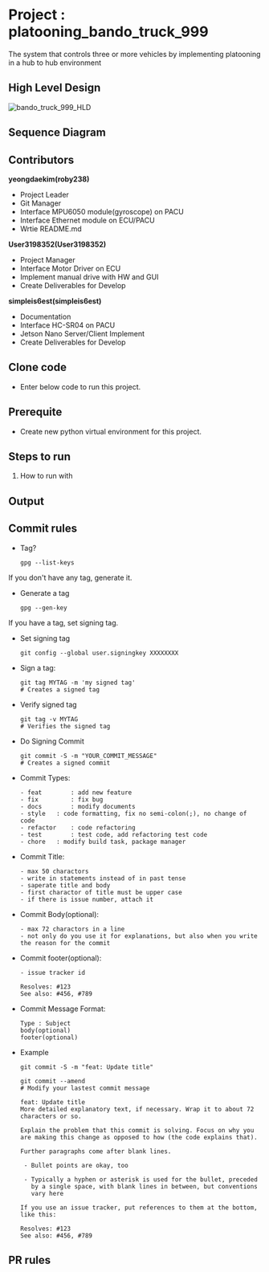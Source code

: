 # Project : platooning_bando_truck_999
The system that controls three or more vehicles by implementing platooning in a hub to hub environment

## High Level Design
![bando_truck_999_HLD](https://github.com/Intel-Edge-AI-SW-Developers-2nd-Platoon/platooning_bando_truck_999/assets/45201672/42225cf4-90c1-4001-b70e-d1f72436401d)

## Sequence Diagram

## Contributors

**yeongdaekim(roby238)**
- Project Leader
- Git Manager
- Interface MPU6050 module(gyroscope) on PACU
- Interface Ethernet module on ECU/PACU
- Wrtie README.md

**User3198352(User3198352)**
- Project Manager
- Interface Motor Driver on ECU
- Implement manual drive with HW and GUI
- Create Deliverables for Develop

**simpleis6est(simpleis6est)**
- Documentation
- Interface HC-SR04 on PACU
- Jetson Nano Server/Client Implement
- Create Deliverables for Develop


## Clone code
* Enter below code to run this project.

## Prerequite
* Create new python virtual environment for this project.

## Steps to run
1. How to run with 

## Output

## Commit rules
- Tag?
  ```
  gpg --list-keys
  ```
  
If you don't have any tag, generate it.
- Generate a tag
  ```
  gpg --gen-key
  ```

If you have a tag, set signing tag.
- Set signing tag
  ```
  git config --global user.signingkey XXXXXXXX
  ```
  
- Sign a tag:
  ```
  git tag MYTAG -m 'my signed tag'
  # Creates a signed tag
  ```

- Verify signed tag
  ```
  git tag -v MYTAG
  # Verifies the signed tag
  ```

- Do Signing Commit
  ```
  git commit -S -m "YOUR_COMMIT_MESSAGE"
  # Creates a signed commit
  ```

- Commit Types:
  ```
  - feat 		: add new feature
  - fix 		: fix bug
  - docs 		: modify documents
  - style 	: code formatting, fix no semi-colon(;), no change of code
  - refactor 	: code refactoring
  - test 		: test code, add refactoring test code
  - chore 	: modify build task, package manager
  ```

- Commit Title:
  ```
  - max 50 charactors
  - write in statements instead of in past tense
  - saperate title and body
  - first charactor of title must be upper case
  - if there is issue number, attach it
  ```

- Commit Body(optional):
  ```
  - max 72 charactors in a line
  - not only do you use it for explanations, but also when you write the reason for the commit
  ```

- Commit footer(optional):
  ```
  - issue tracker id
  ```
  ```
  Resolves: #123
  See also: #456, #789
  ```

- Commit Message Format: 
  ```
  Type : Subject
  body(optional)
  footer(optional)
  ```

- Example
  ```
  git commit -S -m "feat: Update title"
  ```

  ```
  git commit --amend
  # Modify your lastest commit message
  ```

  ```
  feat: Update title
  More detailed explanatory text, if necessary. Wrap it to about 72
  characters or so. 
  
  Explain the problem that this commit is solving. Focus on why you
  are making this change as opposed to how (the code explains that).
  
  Further paragraphs come after blank lines.
  
   - Bullet points are okay, too
  
   - Typically a hyphen or asterisk is used for the bullet, preceded
     by a single space, with blank lines in between, but conventions
     vary here
  
  If you use an issue tracker, put references to them at the bottom,
  like this:
  
  Resolves: #123
  See also: #456, #789
  ``` 

## PR rules
